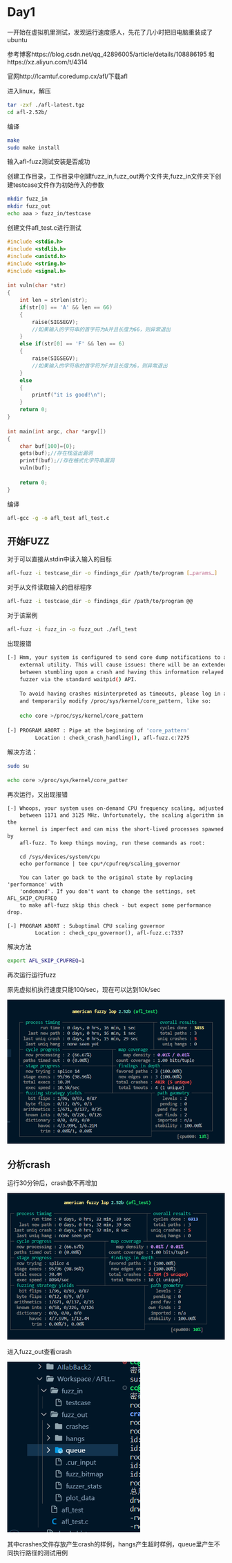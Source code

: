 # Day1

一开始在虚拟机里测试，发现运行速度感人，先花了几小时把旧电脑重装成了ubuntu



参考博客https://blog.csdn.net/qq_42896005/article/details/108886195
和https://xz.aliyun.com/t/4314

官网http://lcamtuf.coredump.cx/afl/下载afl

进入linux，解压

```bash
tar -zxf ./afl-latest.tgz
cd afl-2.52b/
```

编译

```bash
make
sudo make install
```

输入afl-fuzz测试安装是否成功

创建工作目录，工作目录中创建fuzz_in,fuzz_out两个文件夹,fuzz_in文件夹下创建testcase文件作为初始传入的参数

```bash
mkdir fuzz_in
mkdir fuzz_out
echo aaa > fuzz_in/testcase
```

创建文件afl_test.c进行测试

```c
#include <stdio.h> 
#include <stdlib.h> 
#include <unistd.h> 
#include <string.h> 
#include <signal.h> 

int vuln(char *str)
{
    int len = strlen(str);
    if(str[0] == 'A' && len == 66)
    {
        raise(SIGSEGV);
        //如果输入的字符串的首字符为A并且长度为66，则异常退出
    }
    else if(str[0] == 'F' && len == 6)
    {
        raise(SIGSEGV);
        //如果输入的字符串的首字符为F并且长度为6，则异常退出
    }
    else
    {
        printf("it is good!\n");
    }
    return 0;
}

int main(int argc, char *argv[])
{
    char buf[100]={0};
    gets(buf);//存在栈溢出漏洞
    printf(buf);//存在格式化字符串漏洞
    vuln(buf);

    return 0;
}
```

编译

```bash
afl-gcc -g -o afl_test afl_test.c
```

## 开始FUZZ

对于可以直接从stdin中读入输入的目标

```bash
afl-fuzz -i testcase_dir -o findings_dir /path/to/program […params…]
```

对于从文件读取输入的目标程序

```bash
afl-fuzz -i testcase_dir -o findings_dir /path/to/program @@
```



对于该案例

```bash
afl-fuzz -i fuzz_in -o fuzz_out ./afl_test
```



出现报错

```bash
[-] Hmm, your system is configured to send core dump notifications to an
    external utility. This will cause issues: there will be an extended delay
    between stumbling upon a crash and having this information relayed to the
    fuzzer via the standard waitpid() API.

    To avoid having crashes misinterpreted as timeouts, please log in as root
    and temporarily modify /proc/sys/kernel/core_pattern, like so:

    echo core >/proc/sys/kernel/core_pattern

[-] PROGRAM ABORT : Pipe at the beginning of 'core_pattern'
         Location : check_crash_handling(), afl-fuzz.c:7275
```

解决方法：

```bash
sudo su
 
echo core >/proc/sys/kernel/core_patter
```



再次运行，又出现报错

```
[-] Whoops, your system uses on-demand CPU frequency scaling, adjusted
    between 1171 and 3125 MHz. Unfortunately, the scaling algorithm in the
    kernel is imperfect and can miss the short-lived processes spawned by
    afl-fuzz. To keep things moving, run these commands as root:

    cd /sys/devices/system/cpu
    echo performance | tee cpu*/cpufreq/scaling_governor

    You can later go back to the original state by replacing 'performance' with
    'ondemand'. If you don't want to change the settings, set AFL_SKIP_CPUFREQ
    to make afl-fuzz skip this check - but expect some performance drop.

[-] PROGRAM ABORT : Suboptimal CPU scaling governor
         Location : check_cpu_governor(), afl-fuzz.c:7337
```

解决方法

```bash
export AFL_SKIP_CPUFREQ=1
```

再次运行运行fuzz

原先虚拟机执行速度只能100/sec，现在可以达到10k/sec

![image-20230703153259010](assets/image-20230703153259010.png)

## 分析crash

运行30分钟后，crash数不再增加

![image-20230703154931323](assets/image-20230703154931323.png)

进入fuzz_out查看crash

![image-20230703155248277](assets/image-20230703155248277.png)

其中crashes文件存放产生crash的样例，hangs产生超时样例，queue里产生不同执行路径的测试用例

